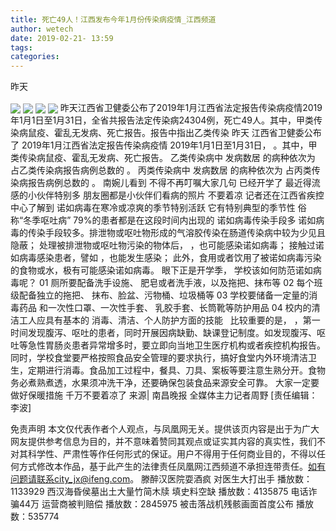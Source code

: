 ```yaml
---
title: 死亡49人！江西发布今年1月份传染病疫情_江西频道
author: wetech
date: 2019-02-21- 13:59
tags: 
categories: 
---
```

昨天
<!-- more -->
                
<img align="center" border="0" src="http://p0.ifengimg.com/fck/2019_08/00073807b99c49b_w1011_h715.jpg" />
                
<img align="center" border="0" src="http://p0.ifengimg.com/fck/2019_08/c2caad51b797005_w1080_h928.jpg" />
            
<img align="center" border="0" src="http://p0.ifengimg.com/fck/2019_08/15462bc37664aab_w1080_h300.jpg" />
<img align="center" border="0" src="http://p2.ifengimg.com/a/2016/0810/204c433878d5cf9size1_w16_h16.png" />
昨天江西省卫健委公布了2019年1月江西省法定报告传染病疫情2019年1月1日至1月31日，全省共报告法定传染病24304例，死亡49人。其中，甲类传染病鼠疫、霍乱无发病、死亡报告。报告中指出乙类传染
昨天
江西省卫健委公布了
2019年1月江西省法定报告传染病疫情
2019年1月1日至1月31日，
。其中，甲类传染病鼠疫、霍乱无发病、死亡报告。
乙类传染病中
发病数居
的病种依次为
占乙类传染病报告病例总数的
。
丙类传染病中
发病数居
的病种依次为
占丙类传染病报告病例总数的
。
南婉儿看到
不得不再叮嘱大家几句
已经开学了
最近得流感的小伙伴特别多
朋友圈都是小伙伴们看病的照片
不要着凉
记者还在江西省疾控中心了解到
诺如病毒在寒冷或凉爽的季节特别活跃
它有特别典型的季节性
俗称“冬季呕吐病”
79%的患者都是在这段时间内出现的
诺如病毒传染手段多
诺如病毒的传染手段较多。排泄物或呕吐物形成的气溶胶传染在肠道传染病中较为少见且隐蔽；
处理被排泄物或呕吐物污染的物体后，
，也可能感染诺如病毒；
接触过诺如病毒感染患者，譬如
，也能发生感染；
此外，食用或者饮用了被诺如病毒污染的食物或水，极有可能感染诺如病毒。
眼下正是开学季，
学校该如何防范诺如病毒呢？
01
厕所要配备洗手设施、
肥皂或者洗手液，以及拖把、抹布等
02
每个班级配备独立的拖把、
抹布、脸盆、污物桶、垃圾桶等
03
学校要储备一定量的消毒药品
和一次性口罩、一次性手套、
乳胶手套、长筒靴等防护用品
04
校内的清洁工人应具有基本的
消毒、清洁、个人防护方面的技能  
比较重要的是，
，第一时间发现腹泻、呕吐的患者，同时开展因病缺勤、缺课登记制度。如发现腹泻、呕吐等急性胃肠炎患者异常增多时，要立即向当地卫生医疗机构或者疾控机构报告。
同时，学校食堂要严格按照食品安全管理的要求执行，搞好食堂内外环境清洁卫生，定期进行消毒。食品加工过程中，餐具、刀具、案板等要注意生熟分开。食物务必煮熟煮透，水果须冲洗干净，还要确保包装食品来源安全可靠。
大家一定要做好保暖措施
千万不要着凉了
来源| 南昌晚报
全媒体主力记者周野
[责任编辑：李波]
            
免责声明
本文仅代表作者个人观点，与凤凰网无关。提供该页内容是出于为广大网友提供参考信息为目的，并不意味着赞同其观点或证实其内容的真实性，我们不对其科学性、严肃性等作任何形式的保证。用户不得用于任何商业目的，不得以任何方式修改本作品，基于此产生的法律责任凤凰网江西频道不承担连带责任。如有问题请联系city_jx@ifeng.com。
滕醉汉医院耍酒疯 对医生大打出手
播放数：1133929
西汉海昏侯墓出土大量竹简木牍 填史料空缺
播放数：4135875
电话诈骗44万 运营商被判赔偿
播放数：2845975
被击落战机残骸画面首度公布
播放数：535774
